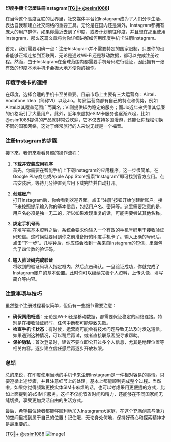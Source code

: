 **印度手機卡怎麽註冊Instagram[[TG💪+ @esim1088](https://t.me/s/esim1088)]**

在当今这个高度互联的世界里，社交媒体平台如Instagram成为了人们分享生活、表达自我和建立社交网络的重要工具。无论是在国内还是海外，Instagram都拥有庞大的用户群体。如果你最近去到了印度，或者计划前往印度，并且想在那里使用Instagram，那么这篇文章将为你详细讲解如何用印度手机卡注册Instagram。

首先，我们需要明确一点：注册Instagram并不需要特定的国家限制，只要你的设备能够正常连接到互联网，无论是通过Wi-Fi还是移动数据，都可以完成注册过程。然而，由于Instagram在全球范围内都需要手机号码进行验证，因此拥有一张有效的印度本地手机卡会极大地方便你的操作。

### 印度手機卡的選擇

在印度，选择合适的手机卡至关重要。目前市场上主要有三大运营商：Airtel、Vodafone Idea（简称VI）以及Jio。每家运营商都有自己的特点和优势，例如Airtel以其覆盖范围广而闻名；VI则提供较为稳定的服务；而Jio近年来凭借其低廉的价格吸引了大量用户。此外，近年来虚拟eSIM卡服务也逐渐兴起，比如@esim1088提供的产品就非常受欢迎，它不仅支持多国漫游，还能让你轻松切换不同的国家网络，这对于经常旅行的人来说无疑是一个福音。

### 注册Instagram的步驟

接下來，我們來看看具體的操作流程：

1. **下载并安装应用程序**  
   首先，你需要在智能手机上下载Instagram的应用程序。这一步很简单，在Google Play商店或Apple App Store搜索“Instagram”即可找到官方应用。点击安装后，等待几分钟直到应用下载完毕并自动打开。

2. **创建账户**  
   打开Instagram后，你会看到欢迎界面。点击“注册”按钮开始创建新账户。接下来按照提示输入你的基本信息，包括用户名、密码等。这里需要注意的是，用户名必须是独一无二的，所以如果发现重复的话，可能需要尝试其他名称。

3. **绑定手机号码**  
   在填写完基本资料之后，系统会要求你输入一个有效的手机号码用于接收验证码短信。这时候就要用到你之前准备好的印度手机卡了。输入正确的号码后，点击“下一步”。几秒钟后，你应该会收到一条来自Instagram的短信，里面包含了四位数的验证码。

4. **输入验证码完成验证**  
   将收到的验证码填入指定框内，然后点击确认。一旦验证成功，你就完成了Instagram账户的基本设置。此时你可以继续完善个人资料，上传头像，填写简介等内容。

### 注意事项与技巧

虽然整个注册过程看似简单，但仍有一些细节需要注意：

- **确保网络畅通**：无论是Wi-Fi还是移动数据，都需要保证稳定的网络连接。特别是在接收验证码时，任何中断都可能导致失败。
- **检查手机卡状态**：有时候，运营商可能会有技术问题导致无法及时发送短信。如果遇到这种情况，可以稍后再试，或者直接联系客服寻求帮助。
- **保护隐私**：首次登录时，建议不要立即公开过多个人信息，尤其是地理位置等相关内容。逐步建立信任感后再逐步开放权限。

### 总结

总的来说，在印度使用当地的手机卡来注册Instagram是一件相对容易的事情。只要遵循上述步骤，并且注意细节上的处理，基本上都能顺利完成整个过程。当然啦，如果你觉得频繁更换实体SIM卡麻烦的话，也可以考虑采用更便捷的方式，比如上面提到的eSIM卡服务。这样不仅能节省时间和精力，还能够在不同国家间无缝切换，享受更加灵活自由的生活方式。

最后，希望每位读者都能够顺利地加入Instagram大家庭，在这个充满创意与活力的空间里找到属于自己的位置！记住哦，无论身处何地，保持好奇心和探索精神才是最重要的。

[[TG💪+ @esim1088](https://t.me/s/esim1088) ![Image](https://i.postimg.cc/4NQfJmqS/Snipaste-2025-05-13-00-14-12.png)]